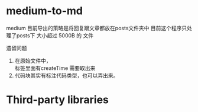 # medium-to-md

medium 目前导出的策略是将回复跟文章都放在posts文件夹中
目前这个程序只处理了posts下 大小超过 5000B 的 文件

遗留问题
1. 在原始文件中，<footer> 标签里面有createTime 需要取出来
2. 代码块其实有标注代码类型，也可以弄出来。

# Third-party libraries